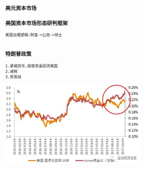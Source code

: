 ### 美元资本市场

### 美国资本市场形态研判框架
```text
美国治理逻辑:财富->公民->领土


```

### 特朗普政策
```text
1.紧缩货币,促使资金回流美国
2.减税
3.贸易战

```



![输入图片说明](https://github.com/qccr-twl2123/finance/blob/master/images/铜金比和美债.jpg "在这里输入图片标题")
